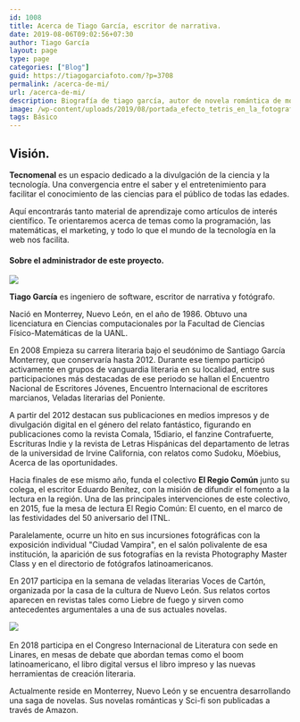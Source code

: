 ```yaml
---
id: 1008
title: Acerca de Tiago García, escritor de narrativa.
date: 2019-08-06T09:02:56+07:30
author: Tiago García
layout: page
type: page
categories: ["Blog"]
guid: https://tiagogarciafoto.com/?p=3708
permalink: /acerca-de-mi/
url: /acerca-de-mi/
description: Biografía de tiago garcía, autor de novela romántica de monterrey nuevo león méxico.
image: /wp-content/uploads/2019/08/portada_efecto_tetris_en_la_fotografia_el_camino_del_fotografo_tiagogarciafoto.jpg
tags: Básico
---
```


## Visión.

**Tecnomenal** es un espacio dedicado a la divulgación de la ciencia y la tecnología. Una convergencia entre el saber y el entretenimiento para facilitar el conocimiento de las ciencias para el público de todas las edades.

Aquí encontrarás tanto material de aprendizaje como artículos de interés científico. Te orientaremos acerca de temas como la programación, las matemáticas, el marketing, y todo lo que el mundo de la tecnología en la web nos facilita.


#### Sobre el administrador de este proyecto.
![](/images/cuadernosandantes_casa_cultura.jpg) 

**Tiago García** es ingeniero de software, escritor de narrativa y fotógrafo.

Nació en Monterrey, Nuevo León, en el año de 1986\. Obtuvo una licenciatura en Ciencias computacionales por la Facultad de Ciencias Físico-Matemáticas de la UANL.

En 2008 Empieza su carrera literaria bajo el seudónimo de Santiago García Monterrey, que conservaría hasta 2012\. Durante ese tiempo participó activamente en grupos de vanguardia literaria en su localidad, entre sus participaciones más destacadas de ese periodo se hallan el Encuentro Nacional de Escritores Jóvenes, Encuentro Internacional de escritores marcianos, Veladas literarias del Poniente.

A partir del 2012 destacan sus publicaciones en medios impresos y de divulgación digital en el género del relato fantástico, figurando en publicaciones como la revista Comala, 15diario, el fanzine Contrafuerte, Escrituras Indie y la revista de Letras Hispánicas del departamento de letras de la universidad de Irvine California, con relatos como Sudoku, Möebius, Acerca de las oportunidades.

Hacia finales de ese mismo año, funda el colectivo **El Regio Común** junto su colega, el escritor Eduardo Benítez, con la misión de difundir el fomento a la lectura en la región. Una de las principales intervenciones de este colectivo, en 2015, fue la mesa de lectura El Regio Común: El cuento, en el marco de las festividades del 50 aniversario del ITNL.

Paralelamente, ocurre un hito en sus incursiones fotográficas con la exposición individual "Ciudad Vampira", en el salón polivalente de esa institución, la aparición de sus fotografías en la revista Photography Master Class y en el directorio de fotógrafos latinoamericanos.

En 2017 participa en la semana de veladas literarias Voces de Cartón, organizada por la casa de la cultura de Nuevo León. Sus relatos cortos aparecen en revistas tales como Liebre de fuego y sirven como antecedentes argumentales a una de sus actuales novelas.

![](/images/cuadernosandantes_congreso_internacional_de_linares.jpg)
&ensp;



En 2018 participa en el Congreso Internacional de Literatura con sede en Linares, en mesas de debate que abordan temas como el boom latinoamericano, el libro digital versus el libro impreso y las nuevas herramientas de creación literaria.

Actualmente reside en Monterrey, Nuevo León y se encuentra desarrollando una saga de novelas. Sus novelas románticas y Sci-fi son publicadas a través de Amazon.

